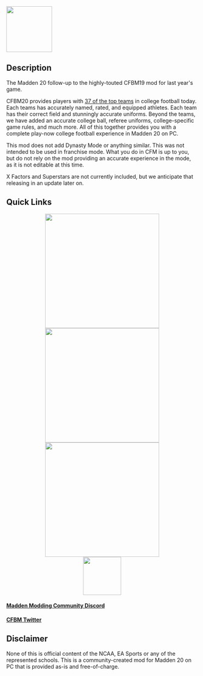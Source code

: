 <img src="https://i.imgur.com/qwsostr.jpg" width="120">

## Description

The Madden 20 follow-up to the highly-touted CFBM19 mod for last year's game.

CFBM20 provides players with [37 of the top teams](https://github.com/cfbm/20/wiki/Included-Teams) in college football today. Each teams has accurately named, rated, and equipped athletes. Each team has their correct field and stunningly accurate uniforms. Beyond the teams, we have added an accurate college ball, referee uniforms, college-specific game rules, and much more. All of this together provides you with a complete play-now college football experience in Madden 20 on PC.

This mod does not add Dynasty Mode or anything similar. This was not intended to be used in franchise mode. What you do in CFM is up to you, but do not rely on the mod providing an accurate experience in the mode, as it is not editable at this time.

X Factors and Superstars are not currently included, but we anticipate that releasing in an update later on.


## Quick Links

<div style="text-align:center">
  <a href="https://github.com/cfbm/20/releases"><img src="https://i.imgur.com/j1DW6Sz.png" width="300"></a>
</div>
<div style="text-align:center">
  <a href="https://github.com/cfbm/20/wiki/Installation-Instructions"><img src="https://i.imgur.com/8N7avdM.png" width="300"></a>
</div>
<div style="text-align:center">
  <a href="https://github.com/cfbm/20/wiki/Troubleshooting"><img src="https://i.imgur.com/2hUdg9e.png" width="300"></a>
</div>
<div style="text-align:center">
  <a href="https://github.com/cfbm/20/wiki/Frequently-Asked-Questions"><img src="https://i.imgur.com/C4DbRdo.png" width="100"></a>
</div>

#### [Madden Modding Community Discord](https://discord.gg/nwpTCT3)

#### [CFBM Twitter](https://twitter.com/cfbmxx)

## Disclaimer

None of this is official content of the NCAA, EA Sports or any of the represented schools. This is a community-created mod for Madden 20 on PC that is provided as-is and free-of-charge.  
